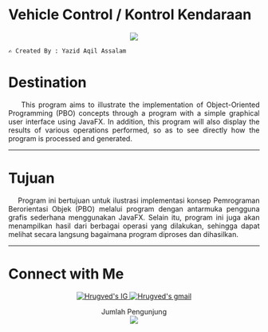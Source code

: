 <h1>Vehicle Control / Kontrol Kendaraan</h1>
<p align="center">
  <a href="https://github.com/DenverCoder1/readme-typing-svg"><img src="https://readme-typing-svg.herokuapp.com?font=Architects+Daughter&color=FFFF00&size=30&center=true&vCenter=true&width=600&height=65&lines=Haii..;++;Perkenalkan,++saya;++YAZID+AQIL+ASSALAM;PROGRAM+STUDI+INFORMATIKA;UNIVERSITAS+NEGERI+PADANG;"></a>
</p>
 
```
✍️ Created By : Yazid Aqil Assalam
```

<h1>Destination</h1>
<div align="justify">
&nbsp;&nbsp;&nbsp;&nbsp;This program aims to illustrate the implementation of Object-Oriented Programming (PBO) concepts through a program with a simple graphical user interface using JavaFX. In addition, this program will also display the results of various operations performed, so as to see directly how the program is processed and generated.
</div>

---

<h1>Tujuan</h1>
<div align="justify">
&nbsp;&nbsp;&nbsp;&nbsp;Program ini bertujuan untuk ilustrasi implementasi konsep Pemrograman Berorientasi Objek (PBO) melalui program dengan antarmuka pengguna grafis sederhana menggunakan JavaFX. Selain itu, program ini juga akan menampilkan hasil dari berbagai operasi yang dilakukan, sehingga dapat melihat secara langsung bagaimana program diproses dan dihasilkan.
</div>

---

<h1><b>Connect with Me</b></h1>
<p align="center">
<a href="https://www.instagram.com/yazid_assalam/">
  <img border="0" alt="Hrugved's IG" src="https://img.icons8.com/doodle/38/000000/instagram--v1.png"/>
</a>
<a href="mailto:yazidaqilassalam04@gmail.com">
  <img border="0" alt="Hrugved's gmail" src="https://img.icons8.com/doodle/38/000000/gmail--v1.png"/>
</a>
</p>

<p align="center"> 
  <div align="center">Jumlah Pengunjung</div>
  <div align="center">
    <img src="https://profile-counter.glitch.me/yaaqas/count.svg"/>
  </div> 
</p>
